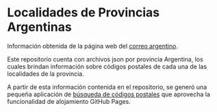 # Localidades de Provincias Argentinas

Información obtenida de la página web del [correo argentino](https://www.correoargentino.com.ar/).

Este repositorio cuenta con archivos json por provincia Argentina, los cuales brindan información sobre códigos postales de cada una de las localidades de la provincia.

A partir de esta información contenida en el repositorio, se generó una pequeña aplicación de [búsqueda de códigos postales](https://neorepo.github.io/localidades-argentinas/) que aprovecha la funcionalidad de alojamiento GitHub Pages.
